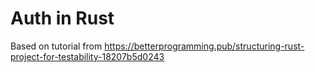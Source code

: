 # Auth in Rust

Based on tutorial from
https://betterprogramming.pub/structuring-rust-project-for-testability-18207b5d0243

